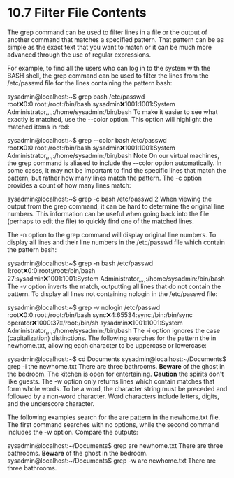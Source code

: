 # 10.7 Filter File Contents

The grep command can be used to filter lines in a file or the output of another command that matches a specified pattern. That pattern can be as simple as the exact text that you want to match or it can be much more advanced through the use of regular expressions.

For example, to find all the users who can log in to the system with the BASH shell, the grep command can be used to filter the lines from the /etc/passwd file for the lines containing the pattern bash:

sysadmin@localhost:~$ grep bash /etc/passwd
root:x:0:0:root:/root:/bin/bash
sysadmin:x:1001:1001:System Administrator,,,,:/home/sysadmin:/bin/bash
To make it easier to see what exactly is matched, use the --color option. This option will highlight the matched items in red:

sysadmin@localhost:~$ grep --color bash /etc/passwd
root:x:0:0:root:/root:/bin/bash
sysadmin:x:1001:1001:System Administrator,,,,:/home/sysadmin:/bin/bash
Note
On our virtual machines, the grep command is aliased to include the --color option automatically.
In some cases, it may not be important to find the specific lines that match the pattern, but rather how many lines match the pattern. The -c option provides a count of how many lines match:

sysadmin@localhost:~$ grep -c bash /etc/passwd
2
When viewing the output from the grep command, it can be hard to determine the original line numbers. This information can be useful when going back into the file (perhaps to edit the file) to quickly find one of the matched lines.

The -n option to the grep command will display original line numbers. To display all lines and their line numbers in the /etc/passwd file which contain the pattern bash:

sysadmin@localhost:~$ grep -n bash /etc/passwd                          
1:root:x:0:0:root:/root:/bin/bash                                       
27:sysadmin:x:1001:1001:System Administrator,,,,:/home/sysadmin:/bin/bash
The -v option inverts the match, outputting all lines that do not contain the pattern. To display all lines not containing nologin in the /etc/passwd file:

sysadmin@localhost:~$ grep -v nologin /etc/passwd
root:x:0:0:root:/root:/bin/bash
sync:x:4:65534:sync:/bin:/bin/sync
operator:x:1000:37::/root:/bin/sh
sysadmin:x:1001:1001:System Administrator,,,,:/home/sysadmin:/bin/bash
The -i option ignores the case (capitalization) distinctions. The following searches for the pattern the in newhome.txt, allowing each character to be uppercase or lowercase:

sysadmin@localhost:~$ cd Documents
sysadmin@localhost:~/Documents$ grep -i the newhome.txt
There are three bathrooms.
**Beware** of the ghost in the bedroom.
The kitchen is open for entertaining.
**Caution** the spirits don't like guests.
The -w option only returns lines which contain matches that form whole words. To be a word, the character string must be preceded and followed by a non-word character. Word characters include letters, digits, and the underscore character.

The following examples search for the are pattern in the newhome.txt file. The first command searches with no options, while the second command includes the -w option. Compare the outputs:

sysadmin@localhost:~/Documents$ grep are newhome.txt
There are three bathrooms.
**Beware** of the ghost in the bedroom.
sysadmin@localhost:~/Documents$ grep -w are newhome.txt
There are three bathrooms.